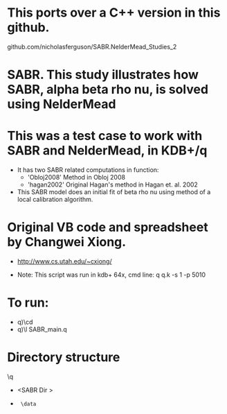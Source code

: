 # This ports over a C++ version in this github.
github.com/nicholasferguson/SABR.NelderMead_Studies_2

# SABR. This study illustrates how SABR, alpha beta rho nu, is solved using NelderMead 
# This was a test case to work with SABR and NelderMead, in KDB+/q

+ It has two SABR related computations in function: 
	+ 'Obloj2008'  Method in Obloj 2008
	+ 'hagan2002'  Original Hagan's method in Hagan et. al. 2002
+ This SABR model does an initial fit of beta rho nu using method of a local calibration algorithm.  

# Original VB code and spreadsheet by Changwei Xiong. 
+ http://www.cs.utah.edu/~cxiong/

+ Note: This script was run in kdb+ 64x, cmd line:  q q.k -s 1 -p 5010
	
# To run: 
+ q)\cd <SABR Dir>
+ q)\l SABR_main.q

# Directory structure
\q
+	\<SABR Dir >
+	   \data

